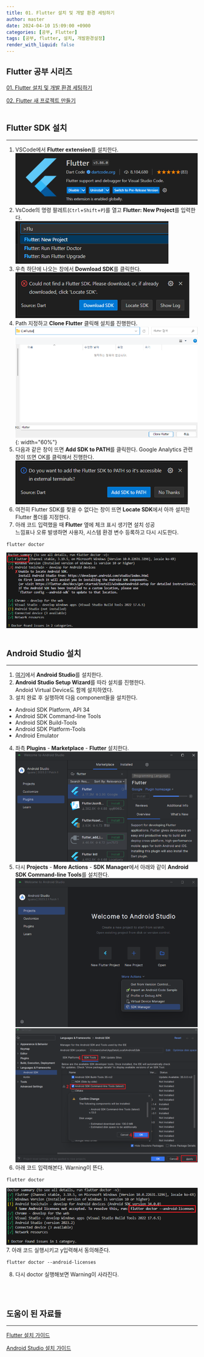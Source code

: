 ```yaml
---
title: 01. Flutter 설치 및 개발 환경 세팅하기
author: master
date: 2024-04-10 15:09:00 +0900
categories: [공부, Flutter]
tags: [공부, flutter, 설치, 개발환경설정]
render_with_liquid: false
---
```

## Flutter 공부 시리즈
[01. Flutter 설치 및 개발 환경 세팅하기](https://kes0321.github.io/posts/learn-flutter-01)

[02. Flutter 새 프로젝트 만들기](https://kes0321.github.io/posts/learn-flutter-02)
<br>
<br>

## Flutter SDK 설치
---
1. VSCode에서 **Flutter extension**를 설치한다.<br>
![Flutter 설치](/assets/img/learn-flutter-01/1.png)
2. VsCode의 명령 팔레트(`Ctrl`+`Shift`+`P`)를 열고 **Flutter: New Project**를 입력한다.<br>
![Flutter 설치](/assets/img/learn-flutter-01/2.png)
3. 우측 하단에 나오는 창에서 **Download SDK**를 클릭한다.<br>
![Flutter 설치](/assets/img/learn-flutter-01/3.png)
4. Path 지정하고 **Clone Flutter** 클릭해 설치를 진행한다.<br>
![Flutter 설치](/assets/img/learn-flutter-01/4.png){: width="60%"}
5. 다음과 같은 창이 뜨면 **Add SDK to PATH**를 클릭한다. Google Analytics 관련 창이 뜨면 OK를 클릭해서 진행한다.<br>
![Flutter 설치](/assets/img/learn-flutter-01/5.png)
6. 여전히 Flutter SDK를 찾을 수 없다는 창이 뜨면 **Locate SDK**에서 아까 설치한 Flutter 폴더를 지정한다.
7. 아래 코드 입력했을 때 **Flutter** 옆에 체크 표시 생기면 설치 성공<br>
느낌표나 오류 발생하면 사용자, 시스템 환경 변수 등록하고 다시 시도한다.<br>
```terminal
flutter doctor
```
![Flutter 설치](/assets/img/learn-flutter-01/6.png)
<br>
<br>

## Android Studio 설치
---
1. [여기](https://developer.android.com/studio?hl=ko)에서 **Android Studio**를 설치한다.
2. **Android Studio Setup Wizard**를 따라 설치를 진행한다.<br>
Andoid Virtual Device도 함께 설치하였다.
3. 설치 완료 후 실행하여 다음 component들을 설치한다.
- Android SDK Platform, API 34
- Android SDK Command-line Tools
- Android SDK Build-Tools
- Android SDK Platform-Tools
- Android Emulator
4. 좌측 **Plugins** - **Marketplace** - **Flutter** 설치한다.<br>
![Android Studio 설치](/assets/img/learn-flutter-01/7.png)
5. 다시 **Projects** - **More Actions** - **SDK Manager**에서 아래와 같이 **Android SDK Command-line Tools**를 설치한다.<br>
![Android Studio 설치](/assets/img/learn-flutter-01/8.png)
![Android Studio 설치](/assets/img/learn-flutter-01/9.png)
6. 아래 코드 입력해본다. Warning이 뜬다.
```terminal
flutter doctor
```
![Android Studio 설치](/assets/img/learn-flutter-01/10.png)
7. 아래 코드 실행시키고 y입력해서 동의해준다.
```terminal
flutter doctor --android-licenses
```
8. 다시 doctor 실행해보면 Warning이 사라진다.
<br>
<br>

## 도움이 된 자료들
---
[Flutter 설치 가이드](https://docs.flutter.dev/get-started/install/windows/mobile?tab=vscode#install-the-flutter-sdk)

[Android Studio 설치 가이드](https://codingapple.com/unit/flutter-install-on-windows-and-mac/?id=19933)
